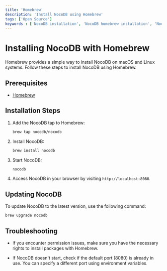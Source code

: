 ```yaml
---
title: 'Homebrew'
description: 'Install NocoDB using Homebrew'
tags: ['Open Source']
keywords : ['NocoDB installation', 'NocoDB homebrew installation', 'NocoDB prerequisites']
---
```


# Installing NocoDB with Homebrew

Homebrew provides a simple way to install NocoDB on macOS and Linux systems. Follow these steps to install NocoDB using Homebrew.

## Prerequisites
- [Homebrew](https://brew.sh/)

## Installation Steps

1. Add the NocoDB tap to Homebrew:

    ```bash
    brew tap nocodb/nocodb
    ```

2. Install NocoDB:

    ```bash
    brew install nocodb
    ```
   
3. Start NocoDB:

    ```bash
    nocodb
    ```
   
4. Access NocoDB in your browser by visiting `http://localhost:8080`.

## Updating NocoDB

To update NocoDB to the latest version, use the following command:

```bash
brew upgrade nocodb
```

## Troubleshooting

- If you encounter permission issues, make sure you have the necessary rights to install packages with Homebrew.

- If NocoDB doesn't start, check if the default port (8080) is already in use. You can specify a different port using environment variables.

